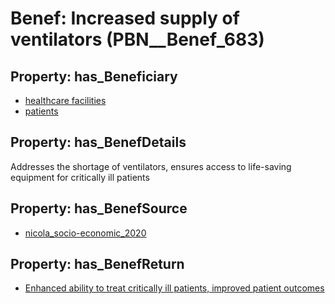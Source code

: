 # Benef: __Increased supply of ventilators__ (PBN__Benef_683)

## Property: has_Beneficiary

* [healthcare facilities](../Stakeholder/PBN__Stakeholder_33)
* [patients](../Stakeholder/PBN__Stakeholder_31)

## Property: has_BenefDetails

Addresses the shortage of ventilators, ensures access to life-saving equipment for critically ill patients

## Property: has_BenefSource

* [nicola_socio-economic_2020](../Article/PBN__Article_135)

## Property: has_BenefReturn

* [Enhanced ability to treat critically ill patients, improved patient outcomes](../BenefReturn/PBN__BenefReturn_731)

